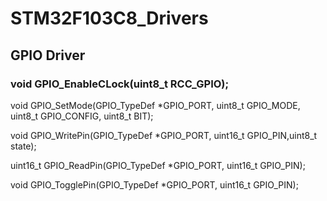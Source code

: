 # STM32F103C8_Drivers

## GPIO Driver 

### void GPIO_EnableCLock(uint8_t RCC_GPIO);
		
void GPIO_SetMode(GPIO_TypeDef *GPIO_PORT, uint8_t GPIO_MODE, uint8_t GPIO_CONFIG, uint8_t BIT);

void GPIO_WritePin(GPIO_TypeDef *GPIO_PORT, uint16_t GPIO_PIN,uint8_t state);

uint16_t GPIO_ReadPin(GPIO_TypeDef *GPIO_PORT, uint16_t GPIO_PIN);

void GPIO_TogglePin(GPIO_TypeDef *GPIO_PORT, uint16_t GPIO_PIN);

